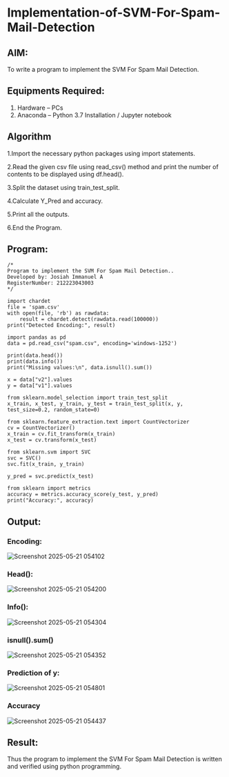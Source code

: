 # Implementation-of-SVM-For-Spam-Mail-Detection

## AIM:
To write a program to implement the SVM For Spam Mail Detection.

## Equipments Required:
1. Hardware – PCs
2. Anaconda – Python 3.7 Installation / Jupyter notebook

## Algorithm
1.Import the necessary python packages using import statements.

2.Read the given csv file using read_csv() method and print the number of contents to be displayed using df.head().

3.Split the dataset using train_test_split.

4.Calculate Y_Pred and accuracy.

5.Print all the outputs.

6.End the Program.

## Program:
```
/*
Program to implement the SVM For Spam Mail Detection..
Developed by: Josiah Immanuel A
RegisterNumber: 212223043003 
*/
```
```
import chardet
file = 'spam.csv'
with open(file, 'rb') as rawdata:
    result = chardet.detect(rawdata.read(100000))
print("Detected Encoding:", result)

import pandas as pd
data = pd.read_csv("spam.csv", encoding='windows-1252')

print(data.head())
print(data.info())
print("Missing values:\n", data.isnull().sum())

x = data["v2"].values
y = data["v1"].values

from sklearn.model_selection import train_test_split
x_train, x_test, y_train, y_test = train_test_split(x, y, test_size=0.2, random_state=0)

from sklearn.feature_extraction.text import CountVectorizer
cv = CountVectorizer()
x_train = cv.fit_transform(x_train)
x_test = cv.transform(x_test)

from sklearn.svm import SVC
svc = SVC()
svc.fit(x_train, y_train)

y_pred = svc.predict(x_test)

from sklearn import metrics
accuracy = metrics.accuracy_score(y_test, y_pred)
print("Accuracy:", accuracy)
```

## Output:

### Encoding:

![Screenshot 2025-05-21 054102](https://github.com/user-attachments/assets/2c14e10b-6a2a-40f0-8cf2-c94ec948ee21)

### Head():

![Screenshot 2025-05-21 054200](https://github.com/user-attachments/assets/b5227489-f58f-483e-bf71-37bdbeed7e9c)

### Info():

![Screenshot 2025-05-21 054304](https://github.com/user-attachments/assets/d2ea74e9-81f1-4f25-a7b2-b1bff07bd1d1)

### isnull().sum()

![Screenshot 2025-05-21 054352](https://github.com/user-attachments/assets/477d96be-a1a9-4d62-8f25-81dcc5fa96a6)

### Prediction of y:

![Screenshot 2025-05-21 054801](https://github.com/user-attachments/assets/84c01430-0bcc-424a-bffc-12ec714fb863)


### Accuracy

![Screenshot 2025-05-21 054437](https://github.com/user-attachments/assets/88b03c97-c198-4106-a91d-0109206837bf)

## Result:
Thus the program to implement the SVM For Spam Mail Detection is written and verified using python programming.
